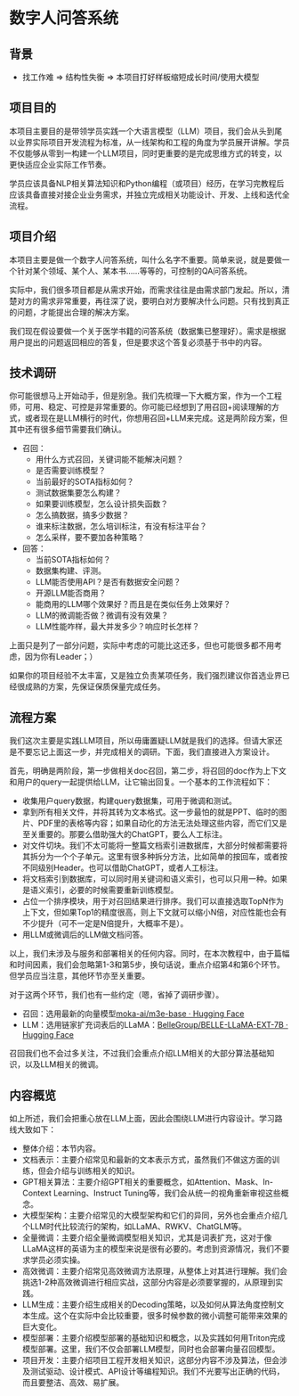 # 数字人问答系统

## 背景

- 找工作难 => 结构性失衡 => 本项目打好样板缩短成长时间/使用大模型

## 项目目的

本项目主要目的是带领学员实践一个大语言模型（LLM）项目，我们会从头到尾以业界实际项目开发流程为标准，从一线架构和工程的角度为学员展开讲解。学员不仅能够从零到一构建一个LLM项目，同时更重要的是完成思维方式的转变，以更快适应企业实际工作节奏。

学员应该具备NLP相关算法知识和Python编程（或项目）经历，在学习完教程后应该具备直接对接企业业务需求，并独立完成相关功能设计、开发、上线和迭代全流程。

## 项目介绍

本项目主要是做一个数字人问答系统，叫什么名字不重要。简单来说，就是要做一个针对某个领域、某个人、某本书……等等的，可控制的QA问答系统。

实际中，我们很多项目都是从需求开始，而需求往往是由需求部门发起。所以，清楚对方的需求非常重要，再往深了说，要明白对方要解决什么问题。只有找到真正的问题，才能提出合理的解决方案。

我们现在假设要做一个关于医学书籍的问答系统（数据集已整理好）。需求是根据用户提出的问题返回相应的答复，但是要求这个答复必须基于书中的内容。

## 技术调研

你可能很想马上开始动手，但是别急。我们先梳理一下大概方案，作为一个工程师，可用、稳定、可控是非常重要的。你可能已经想到了用召回+阅读理解的方式，或者现在是LLM横行的时代，你想用召回+LLM来完成。这是两阶段方案，但其中还有很多细节需要我们确认。

- 召回：
    - 用什么方式召回，关键词能不能解决问题？
    - 是否需要训练模型？
    - 当前最好的SOTA指标如何？
    - 测试数据集要怎么构建？
    - 如果要训练模型，怎么设计损失函数？
    - 怎么搞数据，搞多少数据？
    - 谁来标注数据，怎么培训标注，有没有标注平台？
    - 怎么采样，要不要加各种策略？
- 回答：
    - 当前SOTA指标如何？
    - 数据集构建、评测。
    - LLM能否使用API？是否有数据安全问题？
    - 开源LLM能否商用？
    - 能商用的LLM哪个效果好？而且是在类似任务上效果好？
    - LLM的微调能否做？微调有没有效果？
    - LLM性能咋样，最大并发多少？响应时长怎样？

上面只是列了一部分问题，实际中考虑的可能比这还多，但也可能很多都不用考虑，因为你有Leader；）

如果你的项目经验不太丰富，又是独立负责某项任务，我们强烈建议你首选业界已经很成熟的方案，先保证保质保量完成任务。

## 流程方案

我们这次主要是实践LLM项目，所以毋庸置疑LLM就是我们的选择。但请大家还是不要忘记上面这一步，并完成相关的调研。下面，我们直接进入方案设计。

首先，明确是两阶段，第一步做相关doc召回，第二步，将召回的doc作为上下文和用户的query一起提供给LLM，让它输出回复。一个基本的工作流程如下：

- 收集用户query数据，构建query数据集，可用于微调和测试。
- 拿到所有相关文件，并将其转为文本格式。这一步最怕的就是PPT、临时的图片、PDF里的表格等内容；如果自动化的方法无法处理这些内容，而它们又是至关重要的。那要么借助强大的ChatGPT，要么人工标注。
- 对文件切块。我们不太可能将一整篇文档索引进数据库，大部分时候都需要将其拆分为一个个子单元。这里有很多种拆分方法，比如简单的按回车，或者按不同级别Header。也可以借助ChatGPT，或者人工标注。
- 将文档索引到数据库，可以同时用关键词和语义索引，也可以只用一种。如果是语义索引，必要的时候需要重新训练模型。
- 占位一个排序模块，用于对召回结果进行排序。我们可以直接选取TopN作为上下文，但如果Top1的精度很高，则上下文就可以缩小N倍，对应性能也会有不少提升（可不一定是N倍提升，大概率不是）。
- 用LLM或微调后的LLM做文档问答。

以上，我们未涉及与服务和部署相关的任何内容。同时，在本次教程中，由于篇幅和时间因素，我们会忽略第1-3和第5步，换句话说，重点介绍第4和第6个环节。但学员应当注意，其他环节亦至关重要。

对于这两个环节，我们也有一些约定（嗯，省掉了调研步骤）。

- 召回：选用最新的向量模型[moka-ai/m3e-base · Hugging Face](https://huggingface.co/moka-ai/m3e-base)
- LLM：选用链家扩充词表后的LLaMA：[BelleGroup/BELLE-LLaMA-EXT-7B · Hugging Face](https://huggingface.co/BelleGroup/BELLE-LLaMA-EXT-7B)

召回我们也不会过多关注，不过我们会重点介绍LLM相关的大部分算法基础知识，以及LLM相关的微调。

## 内容概览

如上所述，我们会把重心放在LLM上面，因此会围绕LLM进行内容设计。学习路线大致如下：

- 整体介绍：本节内容。
- 文档表示：主要介绍常见和最新的文本表示方式，虽然我们不做这方面的训练，但会介绍与训练相关的知识。
- GPT相关算法：主要介绍GPT相关的重要概念，如Attention、Mask、In-Context Learning、Instruct Tuning等，我们会从统一的视角重新审视这些概念。
- 大模型架构：主要介绍常见的大模型架构和它们的异同，另外也会重点介绍几个LLM时代比较流行的架构，如LLaMA、RWKV、ChatGLM等。
- 全量微调：主要介绍全量微调模型相关知识，尤其是词表扩充，这对于像LLaMA这样的英语为主的模型来说是很有必要的。考虑到资源情况，我们不要求学员必须实操。
- 高效微调：主要介绍常见高效微调方法原理，从整体上对其进行理解。我们会挑选1-2种高效微调进行相应实战，这部分内容是必须要掌握的，从原理到实践。
- LLM生成：主要介绍生成相关的Decoding策略，以及如何从算法角度控制文本生成。这个在实际中会比较重要，很多时候参数的微小调整可能带来效果的巨大变化。
- 模型部署：主要介绍模型部署的基础知识和概念，以及实践如何用Triton完成模型部署。这里，我们不仅会部署LLM模型，同时也会部署向量召回模型。
- 项目开发：主要介绍项目工程开发相关知识，这部分内容不涉及算法，但会涉及测试驱动、设计模式、API设计等编程知识。我们不光要写出正确的代码，而且要整洁、高效、易扩展。